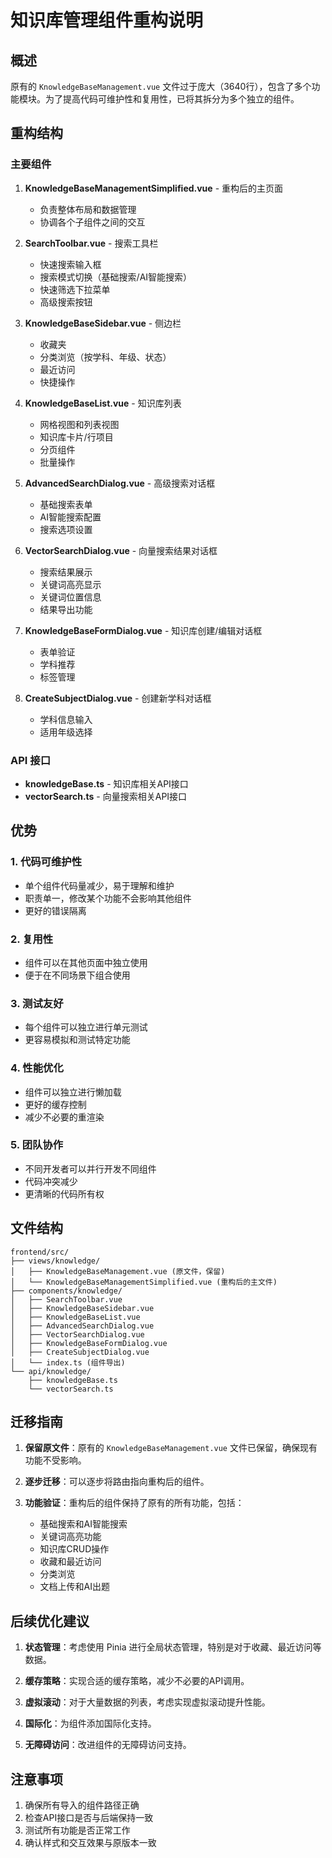 # 知识库管理组件重构说明

## 概述

原有的 `KnowledgeBaseManagement.vue` 文件过于庞大（3640行），包含了多个功能模块。为了提高代码可维护性和复用性，已将其拆分为多个独立的组件。

## 重构结构

### 主要组件

1. **KnowledgeBaseManagementSimplified.vue** - 重构后的主页面
   - 负责整体布局和数据管理
   - 协调各个子组件之间的交互

2. **SearchToolbar.vue** - 搜索工具栏
   - 快速搜索输入框
   - 搜索模式切换（基础搜索/AI智能搜索）
   - 快速筛选下拉菜单
   - 高级搜索按钮

3. **KnowledgeBaseSidebar.vue** - 侧边栏
   - 收藏夹
   - 分类浏览（按学科、年级、状态）
   - 最近访问
   - 快捷操作

4. **KnowledgeBaseList.vue** - 知识库列表
   - 网格视图和列表视图
   - 知识库卡片/行项目
   - 分页组件
   - 批量操作

5. **AdvancedSearchDialog.vue** - 高级搜索对话框
   - 基础搜索表单
   - AI智能搜索配置
   - 搜索选项设置

6. **VectorSearchDialog.vue** - 向量搜索结果对话框
   - 搜索结果展示
   - 关键词高亮显示
   - 关键词位置信息
   - 结果导出功能

7. **KnowledgeBaseFormDialog.vue** - 知识库创建/编辑对话框
   - 表单验证
   - 学科推荐
   - 标签管理

8. **CreateSubjectDialog.vue** - 创建新学科对话框
   - 学科信息输入
   - 适用年级选择

### API 接口

- **knowledgeBase.ts** - 知识库相关API接口
- **vectorSearch.ts** - 向量搜索相关API接口

## 优势

### 1. 代码可维护性
- 单个组件代码量减少，易于理解和维护
- 职责单一，修改某个功能不会影响其他组件
- 更好的错误隔离

### 2. 复用性
- 组件可以在其他页面中独立使用
- 便于在不同场景下组合使用

### 3. 测试友好
- 每个组件可以独立进行单元测试
- 更容易模拟和测试特定功能

### 4. 性能优化
- 组件可以独立进行懒加载
- 更好的缓存控制
- 减少不必要的重渲染

### 5. 团队协作
- 不同开发者可以并行开发不同组件
- 代码冲突减少
- 更清晰的代码所有权

## 文件结构

```
frontend/src/
├── views/knowledge/
│   ├── KnowledgeBaseManagement.vue (原文件，保留)
│   └── KnowledgeBaseManagementSimplified.vue (重构后的主文件)
├── components/knowledge/
│   ├── SearchToolbar.vue
│   ├── KnowledgeBaseSidebar.vue
│   ├── KnowledgeBaseList.vue
│   ├── AdvancedSearchDialog.vue
│   ├── VectorSearchDialog.vue
│   ├── KnowledgeBaseFormDialog.vue
│   ├── CreateSubjectDialog.vue
│   └── index.ts (组件导出)
└── api/knowledge/
    ├── knowledgeBase.ts
    └── vectorSearch.ts
```

## 迁移指南

1. **保留原文件**：原有的 `KnowledgeBaseManagement.vue` 文件已保留，确保现有功能不受影响。

2. **逐步迁移**：可以逐步将路由指向重构后的组件。

3. **功能验证**：重构后的组件保持了原有的所有功能，包括：
   - 基础搜索和AI智能搜索
   - 关键词高亮功能
   - 知识库CRUD操作
   - 收藏和最近访问
   - 分类浏览
   - 文档上传和AI出题

## 后续优化建议

1. **状态管理**：考虑使用 Pinia 进行全局状态管理，特别是对于收藏、最近访问等数据。

2. **缓存策略**：实现合适的缓存策略，减少不必要的API调用。

3. **虚拟滚动**：对于大量数据的列表，考虑实现虚拟滚动提升性能。

4. **国际化**：为组件添加国际化支持。

5. **无障碍访问**：改进组件的无障碍访问支持。

## 注意事项

1. 确保所有导入的组件路径正确
2. 检查API接口是否与后端保持一致
3. 测试所有功能是否正常工作
4. 确认样式和交互效果与原版本一致
